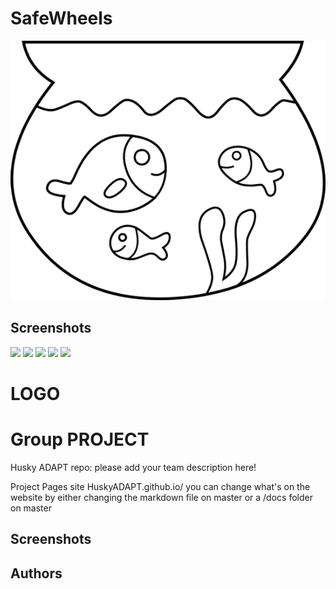 
# SafeWheels

![SafeWheels](Meta/AFishClipart.png)

## Screenshots
<img src="metadata/en/images/phoneScreenshots/screenshot1.png" width="170"/> <img src="metadata/en/images/phoneScreenshots/screenshot2.png" width="170"/> <img src="metadata/en/images/phoneScreenshots/screenshot3.png" width="170"/> <img src="metadata/en/images/phoneScreenshots/screenshot4.png" width="170"/> <img src="metadata/en/images/phoneScreenshots/screenshot5.png" width="170"/>

# LOGO

# Group PROJECT 
Husky ADAPT repo: please add your team description here!

Project Pages site HuskyADAPT.github.io/<GroupName>	
you can change what's on the website by either changing the markdown file on master or a /docs folder on master


## Screenshots

## Authors

